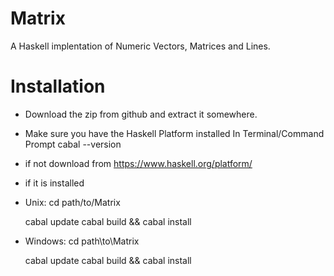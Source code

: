 Matrix
======

A Haskell implentation of Numeric Vectors, Matrices and Lines.

Installation
============

- Download the zip from github and extract it somewhere.
- Make sure you have the Haskell Platform installed
    In Terminal/Command Prompt
    cabal --version
- if not download from https://www.haskell.org/platform/
- if it is installed
- Unix:
    cd path/to/Matrix
  
    cabal update
    cabal build && cabal install
  
- Windows:
    cd path\to\Matrix

    cabal update
    cabal build && cabal install
